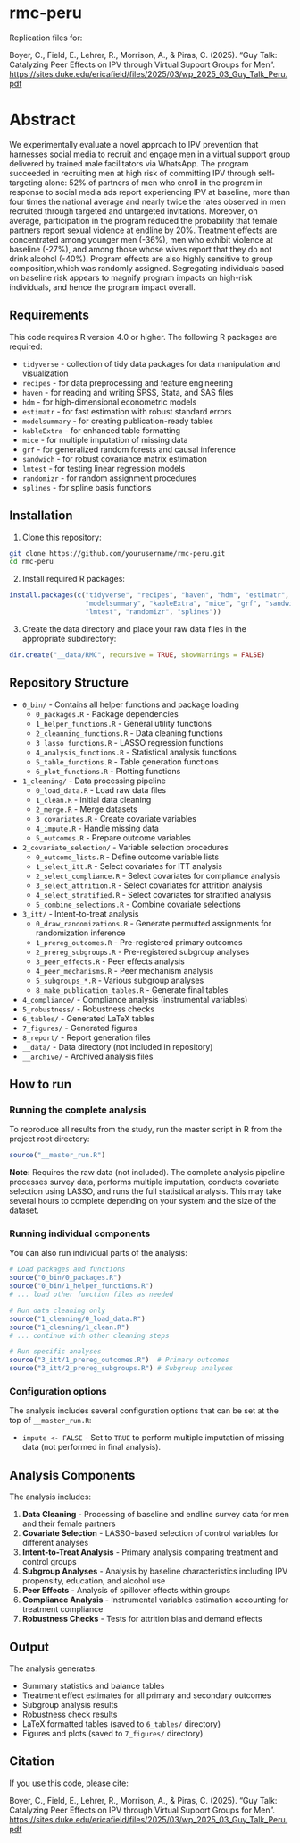 # rmc-peru

Replication files for: 

Boyer, C., Field, E., Lehrer, R., Morrison, A., & Piras, C. (2025). “Guy Talk: Catalyzing Peer Effects on IPV through Virtual Support Groups for Men”. https://sites.duke.edu/ericafield/files/2025/03/wp_2025_03_Guy_Talk_Peru.pdf

# Abstract
We experimentally evaluate a novel approach to IPV prevention that harnesses social media
to recruit and engage men in a virtual support group delivered by trained male facilitators via WhatsApp. The program succeeded in recruiting men at high risk of committing IPV through
self-targeting alone: 52% of partners of men who enroll in the program in response to social
media ads report experiencing IPV at baseline, more than four times the national average and
nearly twice the rates observed in men recruited through targeted and untargeted invitations.
Moreover, on average, participation in the program reduced the probability that female partners report sexual violence at endline by 20%. Treatment effects are concentrated among younger men (-36%), men who exhibit violence at baseline (-27%), and among those whose wives report that they do not drink alcohol (-40%). Program effects are also highly sensitive to group composition,which was randomly assigned. Segregating individuals based on baseline risk appears to magnify program impacts on high-risk individuals, and hence the program impact overall.

## Requirements

This code requires R version 4.0 or higher. The following R packages are required:

- `tidyverse` - collection of tidy data packages for data manipulation and visualization
- `recipes` - for data preprocessing and feature engineering
- `haven` - for reading and writing SPSS, Stata, and SAS files
- `hdm` - for high-dimensional econometric models
- `estimatr` - for fast estimation with robust standard errors
- `modelsummary` - for creating publication-ready tables
- `kableExtra` - for enhanced table formatting
- `mice` - for multiple imputation of missing data
- `grf` - for generalized random forests and causal inference
- `sandwich` - for robust covariance matrix estimation
- `lmtest` - for testing linear regression models
- `randomizr` - for random assignment procedures
- `splines` - for spline basis functions

## Installation

1. Clone this repository:
```bash
git clone https://github.com/yourusername/rmc-peru.git
cd rmc-peru
```

2. Install required R packages:
```r
install.packages(c("tidyverse", "recipes", "haven", "hdm", "estimatr", 
                   "modelsummary", "kableExtra", "mice", "grf", "sandwich", 
                   "lmtest", "randomizr", "splines"))
```

3. Create the data directory and place your raw data files in the appropriate subdirectory:
```r
dir.create("__data/RMC", recursive = TRUE, showWarnings = FALSE)
```

## Repository Structure

- `0_bin/` - Contains all helper functions and package loading
  - `0_packages.R` - Package dependencies
  - `1_helper_functions.R` - General utility functions
  - `2_cleanning_functions.R` - Data cleaning functions
  - `3_lasso_functions.R` - LASSO regression functions
  - `4_analysis_functions.R` - Statistical analysis functions
  - `5_table_functions.R` - Table generation functions
  - `6_plot_functions.R` - Plotting functions
- `1_cleaning/` - Data processing pipeline
  - `0_load_data.R` - Load raw data files
  - `1_clean.R` - Initial data cleaning
  - `2_merge.R` - Merge datasets
  - `3_covariates.R` - Create covariate variables
  - `4_impute.R` - Handle missing data
  - `5_outcomes.R` - Prepare outcome variables
- `2_covariate_selection/` - Variable selection procedures
  - `0_outcome_lists.R` - Define outcome variable lists
  - `1_select_itt.R` - Select covariates for ITT analysis
  - `2_select_compliance.R` - Select covariates for compliance analysis
  - `3_select_attrition.R` - Select covariates for attrition analysis
  - `4_select_stratified.R` - Select covariates for stratified analysis
  - `5_combine_selections.R` - Combine covariate selections
- `3_itt/` - Intent-to-treat analysis
  - `0_draw_randomizations.R` - Generate permutted assignments for randomization inference
  - `1_prereg_outcomes.R` - Pre-registered primary outcomes
  - `2_prereg_subgroups.R` - Pre-registered subgroup analyses
  - `3_peer_effects.R` - Peer effects analysis
  - `4_peer_mechanisms.R` - Peer mechanism analysis
  - `5_subgroups_*.R` - Various subgroup analyses
  - `8_make_publication_tables.R` - Generate final tables
- `4_compliance/` - Compliance analysis (instrumental variables)
- `5_robustness/` - Robustness checks
- `6_tables/` - Generated LaTeX tables
- `7_figures/` - Generated figures
- `8_report/` - Report generation files
- `__data/` - Data directory (not included in repository)
- `__archive/` - Archived analysis files

## How to run

### Running the complete analysis

To reproduce all results from the study, run the master script in R from the project root directory:

```r
source("__master_run.R")
```

**Note:** Requires the raw data (not included). The complete analysis pipeline processes survey data, performs multiple imputation, conducts covariate selection using LASSO, and runs the full statistical analysis. This may take several hours to complete depending on your system and the size of the dataset.

### Running individual components

You can also run individual parts of the analysis:

```r
# Load packages and functions
source("0_bin/0_packages.R")
source("0_bin/1_helper_functions.R")
# ... load other function files as needed

# Run data cleaning only
source("1_cleaning/0_load_data.R")
source("1_cleaning/1_clean.R")
# ... continue with other cleaning steps

# Run specific analyses
source("3_itt/1_prereg_outcomes.R")  # Primary outcomes
source("3_itt/2_prereg_subgroups.R") # Subgroup analyses
```

### Configuration options

The analysis includes several configuration options that can be set at the top of `__master_run.R`:

- `impute <- FALSE` - Set to `TRUE` to perform multiple imputation of missing data (not performed in final analysis).

## Analysis Components

The analysis includes:

1. **Data Cleaning** - Processing of baseline and endline survey data for men and their female partners
2. **Covariate Selection** - LASSO-based selection of control variables for different analyses
3. **Intent-to-Treat Analysis** - Primary analysis comparing treatment and control groups
4. **Subgroup Analyses** - Analysis by baseline characteristics including IPV propensity, education, and alcohol use
5. **Peer Effects** - Analysis of spillover effects within groups
6. **Compliance Analysis** - Instrumental variables estimation accounting for treatment compliance
7. **Robustness Checks** - Tests for attrition bias and demand effects

## Output

The analysis generates:
- Summary statistics and balance tables
- Treatment effect estimates for all primary and secondary outcomes
- Subgroup analysis results
- Robustness check results
- LaTeX formatted tables (saved to `6_tables/` directory)
- Figures and plots (saved to `7_figures/` directory)

## Citation

If you use this code, please cite:

Boyer, C., Field, E., Lehrer, R., Morrison, A., & Piras, C. (2025). “Guy Talk: Catalyzing Peer Effects on IPV through Virtual Support Groups for Men”. https://sites.duke.edu/ericafield/files/2025/03/wp_2025_03_Guy_Talk_Peru.pdf
